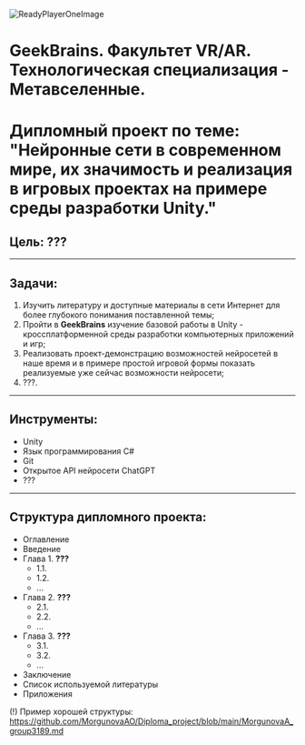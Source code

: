 <!---
![ReadyPlayerOneImage](/images/ReadyPlayerOne.jpeg)
-->
![ReadyPlayerOneImage](https://www.denofgeek.com/wp-content/uploads/2020/11/webstory-rpt-movie-12.jpg)


# GeekBrains. Факультет **VR/AR**. Технологическая специализация - **Метавселенные**.
# Дипломный проект по теме: "Нейронные сети в современном мире, их значимость и реализация в игровых проектах на примере среды разработки Unity."

## **Цель:** ???
***
## **Задачи:** 
1. Изучить литературу и доступные материалы в сети Интернет для более глубокого понимания поставленной темы;
2. Пройти в **GeekBrains** изучение базовой работы в Unity - кроссплатформенной среды разработки компьютерных приложений и игр;
3. Реализовать проект-демонстрацию возможностей нейросетей в наше время и в примере простой игровой формы показать реализуемые уже сейчас возможности нейросети;
4. ???.
***
## **Инструменты:**
* Unity
* Язык программирования C#
* Git
* Открытое API нейросети ChatGPT
* ???
***
## **Структура дипломного проекта:**
* Оглавление 
* Введение 
* Глава 1. **???**
    * 1.1.
    * 1.2. 
    * ... 
* Глава 2. **???**
    * 2.1.
    * 2.2. 
    * ...
* Глава 3. **???**
    * 3.1.
    * 3.2. 
    * ...
* Заключение
* Список используемой литературы
* Приложения







(!)
Пример хорошей структуры:
https://github.com/MorgunovaAO/Diploma_project/blob/main/MorgunovaA_group3189.md 